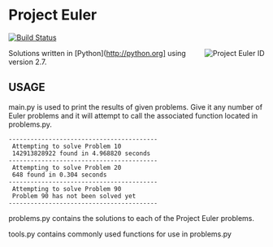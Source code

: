 # Project Euler
  [![Build Status](https://travis-ci.org/movery/Project-Euler.svg?branch=master)](https://travis-ci.org/movery/Project-Euler)

<a href="https://projecteuler.net/archives">
<img src="https://projecteuler.net/profile/movery.png"
 title="Project Euler ID" align="right" />
</a>

Solutions written in [Python](http://python.org] using version 2.7.

## USAGE

main.py is used to print the results of given problems. Give it any number of
Euler problems and it will attempt to call the associated function located in
problems.py.

```
-----------------------------------------
 Attempting to solve Problem 10
 142913828922 found in 4.968820 seconds
-----------------------------------------
 Attempting to solve Problem 20
 648 found in 0.304 seconds
-----------------------------------------
 Attempting to solve Problem 90
 Problem 90 has not been solved yet
-----------------------------------------
```

problems.py contains the solutions to each of the Project Euler problems.

tools.py contains commonly used functions for use in problems.py

